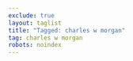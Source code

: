 ```yaml
---
exclude: true
layout: taglist
title: "Tagged: charles w morgan"
tag: charles w morgan
robots: noindex
---
```

